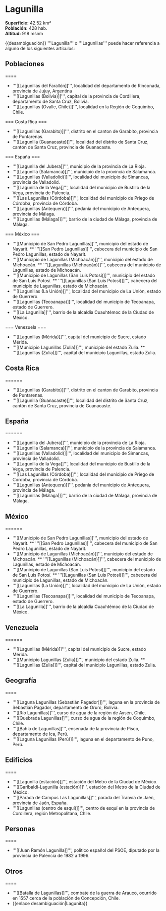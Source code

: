 # Lagunilla

**Superficie:** 42.52 km²  
**Población:** 428 hab.  
**Altitud:** 918 msnm  

{{desambiguación}}
'''Lagunilla''' o '''Lagunillas''' puede hacer referencia a alguno de los siguientes artículos:

## Poblaciones

====
* '''[[Lagunillas del Farallón]]''', localidad del departamento de Rinconada, provincia de Jujuy, Argentina
* '''[[Lagunillas (Bolivia)]]''', capital de la provincia de Cordillera, departamento de Santa Cruz, Bolivia.
* '''[[Lagunillas (Ovalle, Chile)]]''', localidad en la Región de Coquimbo, Chile.

=== Costa Rica ===
* '''[[Lagunillas (Garabito)]]''', distrito en el canton de Garabito, provincia de Puntarenas.
* '''[[Lagunilla (Guanacaste)]]''', localidad del distrito de Santa Cruz, cantón de Santa Cruz, provincia de Guanacaste.

=== España ===
* '''[[Lagunilla del Jubera]]''', municipio de la provincia de La Rioja.
* '''[[Lagunilla (Salamanca)]]''', municipio de la provincia de Salamanca.
* '''[[Lagunillas (Valladolid)]]''', localidad del municipio de Simancas, provincia de Valladolid.
* '''[[Lagunilla de la Vega]]''', localidad del municipio de Bustillo de la Vega, provincia de Palencia.
* '''[[Las Lagunillas (Córdoba)]]''', localidad del municipio de Priego de Córdoba, provincia de Córdoba.
* '''[[Lagunillas (Antequera)]]''', pedanía del municipio de Antequera, provincia de Málaga.
* '''[[Lagunillas (Málaga)]]''', barrio de la ciudad de Málaga, provincia de Málaga.

=== México ===
* '''[[Municipio de San Pedro Lagunillas]]''', municipio del estado de Nayarit.
** '''[[San Pedro Lagunillas]]''', cabecera del municipio de San Pedro Lagunillas, estado de Nayarit.
* '''[[Municipio de Lagunillas (Michoacán)]]''', municipio del estado de Michoacán.
** '''[[Lagunillas (Michoacán)]]''', cabecera del municipio de Lagunillas, estado de Michoacán.
* '''[[Municipio de Lagunillas (San Luis Potosí)]]''', municipio del estado de San Luis Potosí.
** '''[[Lagunillas (San Luis Potosí)]]''', cabecera del municipio de Lagunillas, estado de Michoacán.
* '''[[Lagunillas (La Unión)]]''', localidad del municipio de La Unión, estado de Guerrero.
* '''[[Lagunillas (Tecoanapa)]]''', localidad del municipio de Tecoanapa, estado de Guerrero.
* '''[[La Lagunilla]]''', barrio de la alcaldía Cuauhtémoc de la Ciudad de México.

=== Venezuela ===
* '''[[Lagunillas (Mérida)]]''', capital del municipio de Sucre, estado Mérida.
* '''[[Municipio Lagunillas (Zulia)]]''', municipio del estado Zulia.
** '''[[Lagunillas (Zulia)]]''', capital del municipio Lagunillas, estado Zulia.

## Costa Rica

======
* '''[[Lagunillas (Garabito)]]''', distrito en el canton de Garabito, provincia de Puntarenas.
* '''[[Lagunilla (Guanacaste)]]''', localidad del distrito de Santa Cruz, cantón de Santa Cruz, provincia de Guanacaste.

## España

======
* '''[[Lagunilla del Jubera]]''', municipio de la provincia de La Rioja.
* '''[[Lagunilla (Salamanca)]]''', municipio de la provincia de Salamanca.
* '''[[Lagunillas (Valladolid)]]''', localidad del municipio de Simancas, provincia de Valladolid.
* '''[[Lagunilla de la Vega]]''', localidad del municipio de Bustillo de la Vega, provincia de Palencia.
* '''[[Las Lagunillas (Córdoba)]]''', localidad del municipio de Priego de Córdoba, provincia de Córdoba.
* '''[[Lagunillas (Antequera)]]''', pedanía del municipio de Antequera, provincia de Málaga.
* '''[[Lagunillas (Málaga)]]''', barrio de la ciudad de Málaga, provincia de Málaga.

## México

======
* '''[[Municipio de San Pedro Lagunillas]]''', municipio del estado de Nayarit.
** '''[[San Pedro Lagunillas]]''', cabecera del municipio de San Pedro Lagunillas, estado de Nayarit.
* '''[[Municipio de Lagunillas (Michoacán)]]''', municipio del estado de Michoacán.
** '''[[Lagunillas (Michoacán)]]''', cabecera del municipio de Lagunillas, estado de Michoacán.
* '''[[Municipio de Lagunillas (San Luis Potosí)]]''', municipio del estado de San Luis Potosí.
** '''[[Lagunillas (San Luis Potosí)]]''', cabecera del municipio de Lagunillas, estado de Michoacán.
* '''[[Lagunillas (La Unión)]]''', localidad del municipio de La Unión, estado de Guerrero.
* '''[[Lagunillas (Tecoanapa)]]''', localidad del municipio de Tecoanapa, estado de Guerrero.
* '''[[La Lagunilla]]''', barrio de la alcaldía Cuauhtémoc de la Ciudad de México.

## Venezuela

======
* '''[[Lagunillas (Mérida)]]''', capital del municipio de Sucre, estado Mérida.
* '''[[Municipio Lagunillas (Zulia)]]''', municipio del estado Zulia.
** '''[[Lagunillas (Zulia)]]''', capital del municipio Lagunillas, estado Zulia.

## Geografía

====
* '''[[Laguna Lagunillas (Sebastián Pagador)]]''', laguna en la provincia de Sebastián Pagador, departamento de Oruro, Bolivia.
* '''[[Río Lagunillas]]''', curso de agua de la región de Aysén, Chile.
* '''[[Quebrada Lagunillas]]''', curso de agua de la región de Coquimbo, Chile.
* '''[[Bahía de Lagunillas]]''', ensenada de la provincia de Pisco, departamento de Ica, Perú.
* '''[[Laguna Lagunillas (Perú)]]''', laguna en el departamento de Puno, Perú.

## Edificios

====
* '''[[Lagunilla (estación)]]''', estación del Metro de la Ciudad de México.
* '''[[Garibaldi-Lagunilla (estación)]]''', estación del Metro de la Ciudad de México.
* '''[[Parada de Campus Las Lagunillas]]''', parada del Tranvía de Jaén, provincia de Jaén, España.
* '''[[Lagunillas (centro de esquí)]]''', centro de esquí en la provincia de Cordillera, región Metropolitana, Chile.

## Personas

====
* '''[[Juan Ramón Lagunilla]]''', político español del PSOE, diputado por la provincia de Palencia de 1982 a 1996.

## Otros

====
* '''[[Batalla de Lagunillas]]''', combate de la guerra de Arauco, ocurrido en 1557 cerca de la población de Concepción, Chile.
* {{enlace desambiguación|Lagunita}}